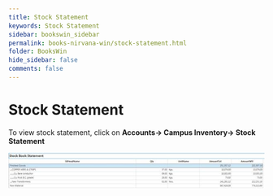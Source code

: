 ```yaml
---
title: Stock Statement
keywords: Stock Statement
sidebar: bookswin_sidebar
permalink: books-nirvana-win/stock-statement.html
folder: BooksWin
hide_sidebar: false
comments: false
---
```


# Stock Statement

To view stock statement, click on **Accounts-> Campus Inventory-> Stock Statement**

![](/images/campus-inventory-stock-statement.jpg)
